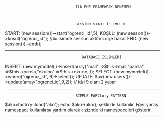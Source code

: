 									
									İLK PHP FRAMEWROK DENEMEM
									
									
									
									SESSİON_START İŞLEMLERİ
START:   (new session())->start("ogrenci_id",5);
KOŞUL: 	 (new session())->kosul("ogrenci_id"); //bu isimde session aktifmi diye bakar
END:     (new session())->end();


_______________________________________________________________________________________________________________________________________________________

									   DATABASE İSLEMLERİ

İNSERT: (new mymodel())->insert(array("mail" =>$this->mail,"parola" =>$this->parola,"okulno" =>$this->okulno, ));
SELECT: (new mymodel())->where("ogrenci_id", 6)->select();
UPDATE:   $a=(new users())->update(array("ogrenci_id",9,2)); // idsi 9 olanı 2 yapar


________________________________________________________________________________________________________________________________________________________


									SİMPLE FARCtory PATTERN

$ako=factory::load("ako");
echo $ako->ako();
şeklinde kullanılır. Eğer yanlış namespace kullanılırsa yardım olarak diziznde ki namespaceleri gösterir.
________________________________________________________________________________________________________________________________________________________



